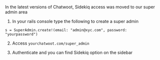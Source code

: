 In the latest versions of Chatwoot, Sidekiq access was moved to our super admin area

1) In your rails console type the following to create a super admin
```
s = SuperAdmin.create!(email: "admin@xyc.com", password: "yourpassword")
```
2) Access `yourchatwoot.com/super_admin`

3) Authenticate and you can find Sidekiq option on the sidebar